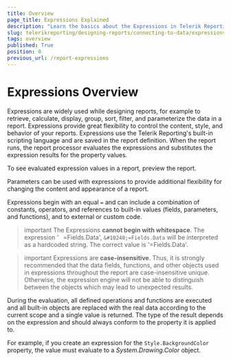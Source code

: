 ```yaml
---
title: Overview
page_title: Expressions Explained
description: "Learn the basics about the Expressions in Telerik Reporting, what you may use them for and how to define them."
slug: telerikreporting/designing-reports/connecting-to-data/expressions/overview
tags: overview
published: True
position: 0
previous_url: /report-expressions
---
```


# Expressions Overview

Expressions are widely used while designing reports, for example to retrieve, calculate, display, group, sort, filter, and parameterize the data in a report. Expressions provide great flexibility to control the content, style, and behavior of your reports. Expressions use the Telerik Reporting's built-in scripting language and are saved in the report definition. When the report runs, the report processor evaluates the expressions and substitutes the expression results for the property values.

To see evaluated expression values in a report, preview the report.

Parameters can be used with expressions to provide additional flexibility for changing the content and appearance of a report.

Expressions begin with an equal `=` and can include a combination of constants, operators, and references to built-in values (fields, parameters, and functions), and to external or custom code.

>important The Expressions __cannot begin with whitespace__. The expression '&#10240;=Fields.Data', `&#10240;=Fields.Data` will be interpreted as a hardcoded string. The correct value is '=Fields.Data'.

>important Expressions are __case-insensitive__. Thus, it is strongly recommended that the data fields, functions, and other objects used in expressions throughout the report are case-insensitive unique. Otherwise, the expression engine will not be able to distinguish between the objects which may lead to unexpected results.

During the evaluation, all defined operations and functions are executed and all built-in objects are replaced with the real data according to the current scope and a single value is returned. The type of the result depends on the expression and should always conform to the property it is applied to.

For example, if you create an expression for the `Style.BackgroundColor` property, the value must evaluate to a _System.Drawing.Color_ object.
